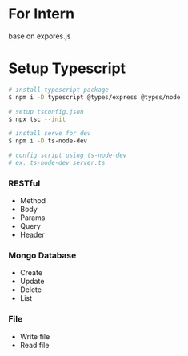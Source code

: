 # For Intern

base on expores.js

# Setup Typescript

```sh
# install typescript package
$ npm i -D typescript @types/express @types/node

# setup tsconfig.json
$ npx tsc --init

# install serve for dev
$ npm i -D ts-node-dev

# config script using ts-node-dev
# ex. ts-node-dev server.ts
```

### RESTful
 - Method
 - Body
 - Params
 - Query
 - Header

### Mongo Database
 - Create
 - Update
 - Delete
 - List

### File
 - Write file
 - Read file
